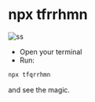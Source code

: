 # npx tfrrhmn

![ss](https://github.com/fiqgant/npx-tfqrrhmn/blob/main/Images/ss.png)

- Open your terminal
- Run:


```javascript
npx tfqrrhmn
```

and see the magic.
